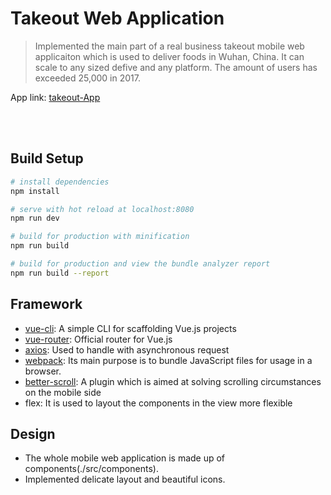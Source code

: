# Takeout Web Application
> Implemented the main part of a real business takeout mobile web applicaiton which is used to deliver foods in Wuhan, China. It can scale to any sized defive and any platform. The amount of users has exceeded 25,000 in 2017.

App link: <a href="www.zityuen.com:8080">takeout-App</a>

<br></br>
## Build Setup

``` bash
# install dependencies
npm install

# serve with hot reload at localhost:8080
npm run dev

# build for production with minification
npm run build

# build for production and view the bundle analyzer report
npm run build --report
```


## Framework
<ul>
  <li><a href="https://github.com/vuejs/vue-cli">vue-cli</a>: A simple CLI for scaffolding Vue.js projects</li>
  <li><a href="https://github.com/vuejs/vue-router">vue-router</a>: Official router for Vue.js</li>
  <li><a href="https://github.com/axios/axios">axios</a>: Used to handle with asynchronous request</li>
  <li><a href="https://github.com/webpack/webpack">webpack</a>: Its main purpose is to bundle JavaScript files for usage in a browser.</li>
  <li><a href="https://github.com/ustbhuangyi/better-scroll">better-scroll</a>: A plugin which is aimed at solving scrolling circumstances on the mobile side</li>
  <li>flex: It is used to layout the components in the view more flexible</li>
</ul>

## Design
<ul>
  <li>The whole mobile web application is made up of components(./src/components).</li>
  <li>Implemented delicate layout and beautiful icons.</li>
</ul>
